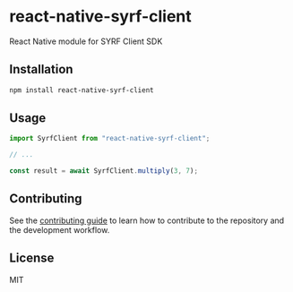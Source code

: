 # react-native-syrf-client

React Native module for SYRF Client SDK

## Installation

```sh
npm install react-native-syrf-client
```

## Usage

```js
import SyrfClient from "react-native-syrf-client";

// ...

const result = await SyrfClient.multiply(3, 7);
```

## Contributing

See the [contributing guide](CONTRIBUTING.md) to learn how to contribute to the repository and the development workflow.

## License

MIT
